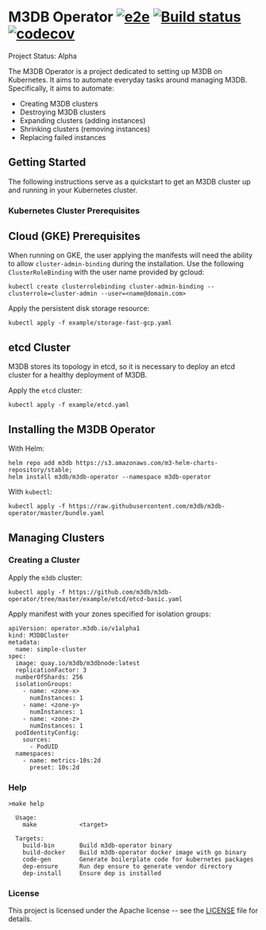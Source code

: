 # M3DB Operator [![e2e](https://travis-ci.org/m3db/m3db-operator.svg?branch=master)](https://travis-ci.org/m3db/m3db-operator)  [![Build status](https://badge.buildkite.com/6cf88054469d7d59a584f618426dc2bd436f816daaf5000db8.svg)](https://buildkite.com/m3/m3db-operator) [![codecov](https://codecov.io/gh/m3db/m3db-operator/branch/master/graph/badge.svg)](https://codecov.io/gh/m3db/m3db-operator)

Project Status: Alpha

The M3DB Operator is a project dedicated to setting up M3DB on Kubernetes. It aims to automate everyday tasks around managing M3DB. Specifically, it aims to automate:

* Creating M3DB clusters
* Destroying M3DB clusters
* Expanding clusters (adding instances)
* Shrinking clusters (removing instances)
* Replacing failed instances


## Getting Started

The following instructions serve as a quickstart to get an M3DB cluster up and running in your Kubernetes cluster.

### Kubernetes Cluster Prerequisites

## Cloud (GKE) Prerequisites
When running on GKE, the user applying the manifests will need the ability to
allow `cluster-admin-binding` during the installation. Use the following
`ClusterRoleBinding` with the user name provided by gcloud:

```
kubectl create clusterrolebinding cluster-admin-binding --clusterrole=cluster-admin --user=<name@domain.com>
```

Apply the persistent disk storage resource:

```
kubectl apply -f example/storage-fast-gcp.yaml
```

## etcd Cluster

M3DB stores its topology in etcd, so it is necessary to deploy an etcd cluster for a healthy deployment of M3DB.  

Apply the `etcd` cluster:

```
kubectl apply -f example/etcd.yaml
```

## Installing the M3DB Operator 

With Helm:

```
helm repo add m3db https://s3.amazonaws.com/m3-helm-charts-repository/stable;
helm install m3db/m3db-operator --namespace m3db-operator
```

With `kubectl`:

`kubectl apply -f https://raw.githubusercontent.com/m3db/m3db-operator/master/bundle.yaml`


## Managing Clusters

### Creating a Cluster

Apply the `m3db` cluster:

```
kubectl apply -f https://github.com/m3db/m3db-operator/tree/master/example/etcd/etcd-basic.yaml
```

Apply manifest with your zones specified for isolation groups: 

```
apiVersion: operator.m3db.io/v1alpha1
kind: M3DBCluster
metadata:
  name: simple-cluster
spec:
  image: quay.io/m3db/m3dbnode:latest
  replicationFactor: 3
  numberOfShards: 256
  isolationGroups:
    - name: <zone-x>
      numInstances: 1
    - name: <zone-y>
      numInstances: 1
    - name: <zone-z>
      numInstances: 1
  podIdentityConfig:
    sources:
      - PodUID
  namespaces:
    - name: metrics-10s:2d
      preset: 10s:2d
```

### Help
```
>make help

  Usage:
    make            <target>

  Targets:
    build-bin       Build m3db-operator binary
    build-docker    Build m3db-operator docker image with go binary
    code-gen        Generate boilerplate code for kubernetes packages
    dep-ensure      Run dep ensure to generate vendor directory
    dep-install     Ensure dep is installed
```

### License
This project is licensed under the Apache license -- see the [LICENSE](https://github.com/m3db/m3db-operator/blob/master/LICENSE) file for details. 
